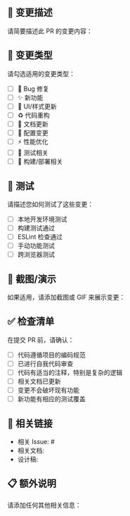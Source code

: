 ## 📝 变更描述

请简要描述此 PR 的变更内容：

## 🔧 变更类型

请勾选适用的变更类型：

- [ ] 🐛 Bug 修复
- [ ] ✨ 新功能
- [ ] 💄 UI/样式更新
- [ ] ♻️ 代码重构
- [ ] 📝 文档更新
- [ ] 🔧 配置变更
- [ ] ⚡ 性能优化
- [ ] 🧪 测试相关
- [ ] 🚀 构建/部署相关

## 🧪 测试

请描述您如何测试了这些变更：

- [ ] 本地开发环境测试
- [ ] 构建测试通过
- [ ] ESLint 检查通过
- [ ] 手动功能测试
- [ ] 跨浏览器测试

## 📱 截图/演示

如果适用，请添加截图或 GIF 来展示变更：

## ✅ 检查清单

在提交 PR 前，请确认：

- [ ] 代码遵循项目的编码规范
- [ ] 已进行自我代码审查
- [ ] 代码有适当的注释，特别是复杂的逻辑
- [ ] 相关文档已更新
- [ ] 变更不会破坏现有功能
- [ ] 新功能有相应的测试覆盖

## 🔗 相关链接

- 相关 Issue: #
- 相关文档: 
- 设计稿: 

## 📋 额外说明

请添加任何其他相关信息：
